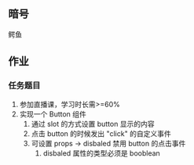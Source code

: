 ## 暗号

鳄鱼


## 作业

### 任务题目

1. 参加直播课，学习时长需>=60%
2. 实现一个 Button 组件
   1. 通过 slot 的方式设置 button 显示的内容
   2. 点击 button 的时候发出 "click" 的自定义事件
   3. 可设置 props -> disbaled 禁用 button 的点击事件
      1. disbaled 属性的类型必须是 booblean

